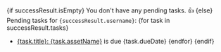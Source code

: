{if successResult.isEmpty}
You don't have any pending tasks. :thumbsup:
{else}
Pending tasks for `{successResult.username}`:
{for task in successResult.tasks}
- [{task.title}: {task.assetName}]({task.link}) is due {task.dueDate}
{endfor}
{endif}